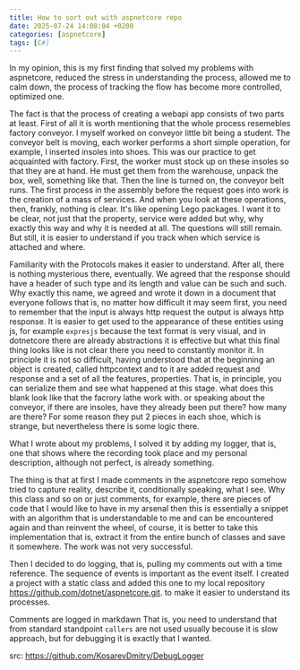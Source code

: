 ```yaml
---
title: How to sort out with aspnetcore repo
date: 2025-07-24 14:08:04 +0200
categories: [aspnetcore]
tags: [C#]
---
```

In my opinion, this is my first finding that solved my problems with aspnetcore, reduced the stress in understanding the process, allowed me to calm down, the process of tracking the flow has become more controlled, optimized one.

The fact is that the process of creating a webapi app consists of two parts at least.
First of all it is worth mentioning that the whole process resemebles factory conveyor.
I myself worked on conveyor little bit being a student.
The conveyor belt is moving, each worker performs a short simple operation, for example, I inserted insoles into shoes.
This was our practice to get acquainted with factory.
First, the worker must stock up on these insoles so that they are at hand.
He must get them from the warehouse, unpack the box, well, something like that.
Then the line is turned on, the conveyor belt runs.
The first process in the assembly before the request goes into work
is the creation of a mass of services.
And when you look at these operations, then, frankly, nothing is clear.
It's like opening Lego packages.
I want it to be clear, not just that the property, service  were added
but why, why exactly this way and why it is needed at all.
The questions will still remain.
But still, it is easier to understand if you track when which service is attached  and where.

Familiarity with the Protocols makes it easier to understand.
After all, there is nothing mysterious there, eventually.
We agreed that the response should have a header of such type and its length and value can be such and such.
Why exactly this name, we agreed and wrote it down in a document that everyone follows
that is, no matter how difficult it may seem first, you need to remember that the input is always http request
the output is always http response. It is easier to get used to the appearance of these entities using js, for example `expresjs`
because the text format is very visual, and in dotnetcore there are already abstractions
it is effective but what this final thing looks like is not clear there you need to constantly monitor it.
In principle it is not so difficult, having understood that at the beginning an object is created, called httpcontext and to it are added
request and response and a set of all the features, properties.
That is, in principle, you can serialize them and see what happened at this stage.
what does this blank look like that the facrory lathe work with. or speaking about the conveyor, if there are insoles, have they already been put there?
how many are there? For some reason they put 2 pieces in each shoe, which is strange, but nevertheless there is some logic there.

What I wrote about my problems, I solved it by adding my logger, that is, one that shows where the recording took place and my personal
description, although not perfect, is already something. 

The thing is that at first I made comments in the aspnetcore repo somehow tried to capture reality, describe it,
conditionally speaking, what I see. Why this class and so on or just comments, for example, there are pieces of code that I would like to have in my arsenal
then this is essentially a snippet with an algorithm that is understandable to me and can be encountered again and than reinvent the wheel, of course, it is better to take this implementation
that is, extract it from the entire bunch of classes and save it somewhere.
The work was not very successful.


Then I decided to do logging, that is, pulling my comments out with a time reference.
The sequence of events is important as the event itself.
I  created a project with a static class and added this one to my local repository https://github.com/dotnet/aspnetcore.git. to make it easier to understand its processes. 

Comments are logged in markdawn That is, you need to understand that  from standard standpoint `callers` are not used  usually becouse it is slow approach,  but for debugging it is exactly that I wanted.

src:  <https://github.com/KosarevDmitry/DebugLogger>